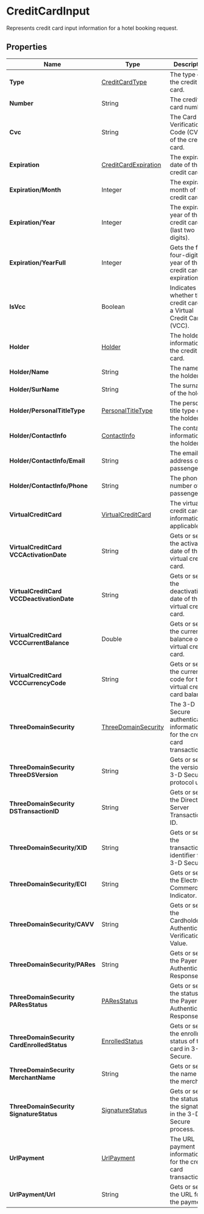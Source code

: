 # CreditCardInput

Represents credit card input information for a hotel booking request.

## Properties

| Name | Type | Description |
|------|------|-------------|
| **Type** | [CreditCardType](/docs/apis/for-sellers/connectors-pull-developers-api/API_Reference/creditcardtype) | The type of the credit card. |
| **Number** | String | The credit card number. |
| **Cvc** | String | The Card Verification Code (CVC) of the credit card. |
| **Expiration** | [CreditCardExpiration](/docs/apis/for-sellers/connectors-pull-developers-api/API_Reference/creditcardexpiration) | The expiration date of the credit card. |
| **Expiration/Month** | Integer | The expiration month of the credit card. |
| **Expiration/Year** | Integer | The expiration year of the credit card (last two digits). |
| **Expiration/YearFull** | Integer | Gets the full four-digit year of the credit card expiration. |
| **IsVcc** | Boolean | Indicates whether the credit card is a Virtual Credit Card (VCC). |
| **Holder** | [Holder](/docs/apis/for-sellers/connectors-pull-developers-api/API_Reference/holder) | The holder information of the credit card. |
| **Holder/Name** | String | The name of the holder. |
| **Holder/SurName** | String | The surname of the holder. |
| **Holder/PersonalTitleType** | [PersonalTitleType](/docs/apis/for-sellers/connectors-pull-developers-api/API_Reference/personaltitletype) | The personal title type of the holder. |
| **Holder/ContactInfo** | [ContactInfo](/docs/apis/for-sellers/connectors-pull-developers-api/API_Reference/contactinfo) | The contact information of the holder. |
| **Holder/ContactInfo/Email** | String | The email address of the passenger. |
| **Holder/ContactInfo/Phone** | String | The phone number of the passenger. |
| **VirtualCreditCard** | [VirtualCreditCard](/docs/apis/for-sellers/connectors-pull-developers-api/API_Reference/virtualcreditcard) | The virtual credit card information, if applicable. |
| **VirtualCreditCard**<br />**VCCActivationDate** | String | Gets or sets the activation date of the virtual credit card. |
| **VirtualCreditCard**<br />**VCCDeactivationDate** | String | Gets or sets the deactivation date of the virtual credit card. |
| **VirtualCreditCard**<br />**VCCCurrentBalance** | Double | Gets or sets the current balance of the virtual credit card. |
| **VirtualCreditCard**<br />**VCCCurrencyCode** | String | Gets or sets the currency code for the virtual credit card balance. |
| **ThreeDomainSecurity** | [ThreeDomainSecurity](/docs/apis/for-sellers/connectors-pull-developers-api/API_Reference/threedomainsecurity) | The 3-D Secure authentication information for the credit card transaction. |
| **ThreeDomainSecurity**<br />**ThreeDSVersion** | String | Gets or sets the version of 3-D Secure protocol used. |
| **ThreeDomainSecurity**<br />**DSTransactionID** | String | Gets or sets the Directory Server Transaction ID. |
| **ThreeDomainSecurity/XID** | String | Gets or sets the transaction identifier for 3-D Secure. |
| **ThreeDomainSecurity/ECI** | String | Gets or sets the Electronic Commerce Indicator. |
| **ThreeDomainSecurity/CAVV** | String | Gets or sets the Cardholder Authentication Verification Value. |
| **ThreeDomainSecurity/PARes** | String | Gets or sets the Payer Authentication Response. |
| **ThreeDomainSecurity**<br />**PAResStatus** | [PAResStatus](/docs/apis/for-sellers/connectors-pull-developers-api/API_Reference/paresstatus) | Gets or sets the status of the Payer Authentication Response. |
| **ThreeDomainSecurity**<br />**CardEnrolledStatus** | [EnrolledStatus](/docs/apis/for-sellers/connectors-pull-developers-api/API_Reference/enrolledstatus) | Gets or sets the enrollment status of the card in 3-D Secure. |
| **ThreeDomainSecurity**<br />**MerchantName** | String | Gets or sets the name of the merchant. |
| **ThreeDomainSecurity**<br />**SignatureStatus** | [SignatureStatus](/docs/apis/for-sellers/connectors-pull-developers-api/API_Reference/signaturestatus) | Gets or sets the status of the signature in the 3-D Secure process. |
| **UrlPayment** | [UrlPayment](/docs/apis/for-sellers/connectors-pull-developers-api/API_Reference/urlpayment) | The URL payment information for the credit card transaction. |
| **UrlPayment/Url** | String | Gets or sets the URL for the payment. |
